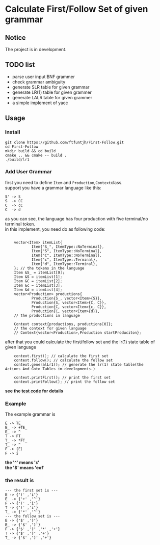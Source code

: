 # Calculate First/Follow Set of given grammar

## Notice
The project is in development. 

## TODO list
- parse user input BNF grammer
- check grammar ambiguity
- generate SLR table for given grammar
- generate LR(1) table for given grammer
- generate LALR table for given grammer
- a simple implement of yacc

## Usage
### Install
```
git clone https://github.com/ftfuntjh/First-Follow.git
cd First-Follow
mkdir build && cd build
cmake .. && cmake -- build .
./build/lr1
```
### Add User Grammar
first you need to define `Item` and `Production`,`Context`class.  
support you have a grammar language like this:
```
S' -> S
S  -> CC
C  -> cC
C  -> d
```
as you can see, the language has four production with five terminal/no terminal token.  
in this implement, you need do as following code:
```

    vector<Item> itemList{
            Item{"S_", ItemType::NoTerminal},
            Item{"S", ItemType::NoTerminal},
            Item{"C", ItemType::NoTerminal},
            Item{"c", ItemType::Terminal},
            Item{"d", ItemType::Terminal},
    }; // the tokens in the language
    Item &S_ = itemList[0];
    Item &S = itemList[1];
    Item &C = itemList[2];
    Item &c = itemList[3];
    Item &d = itemList[4];
    vector<Production> productions{
            Production{S_, vector<Item>{S}},
            Production{S, vector<Item>{C, C}},
            Production{C, vector<Item>{c, C}},
            Production{C, vector<Item>{d}},
    // the productions in language
    
    Context context{productions, productions[0]};
    // the context for given language
    // Context{vector<Production>,Production startProduciton};
```
after that you could calculate the first/follow set and the lr(1) state table of given language
```
    context.first(); // calculate the first set
    context.follow(); // calculate the follow set
    context.generalLr1(); // generate the lr(1) state table(the Actions And Goto Tables in developments.)

    context.printFirst(); // print the first set 
    context.printFollow(); // print the follow set
```
**see the [test code](https://github.com/ftfuntjh/First-Follow/tree/master/test) for details**
### Example

The example grammar is
```
E -> TE_
E_ -> +TE_
E_ -> ^
T -> FT_
T_ -> *FT_
T_ -> ^
F -> (E)
F -> i
```
**the '^' means 'ε'**  
**the '$' means 'eof'**
### the result is
```
--- the first set is ---
E -> {'(' ,'i'}
E_ -> {'+' ,'^'}
F -> {'(' ,'i'}
T -> {'(' ,'i'}
T_ -> {'*' ,'^'}
--- the follow set is ---
E -> {'$' ,')'}
E_ -> {'$' ,')'}
F -> {'$' ,')' ,'*' ,'+'}
T -> {'$' ,')' ,'+'}
T_ -> {'$' ,')' ,'+'}
```



